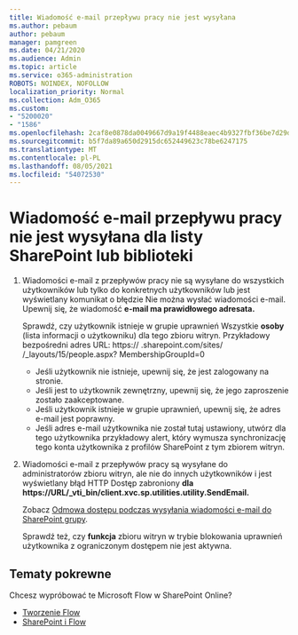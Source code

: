 ```yaml
---
title: Wiadomość e-mail przepływu pracy nie jest wysyłana
ms.author: pebaum
author: pebaum
manager: pamgreen
ms.date: 04/21/2020
ms.audience: Admin
ms.topic: article
ms.service: o365-administration
ROBOTS: NOINDEX, NOFOLLOW
localization_priority: Normal
ms.collection: Adm_O365
ms.custom:
- "5200020"
- "1586"
ms.openlocfilehash: 2caf8e0878da0049667d9a19f4488eaec4b9327fbf36be7d29dbf4b7a9c89158
ms.sourcegitcommit: b5f7da89a650d2915dc652449623c78be6247175
ms.translationtype: MT
ms.contentlocale: pl-PL
ms.lasthandoff: 08/05/2021
ms.locfileid: "54072530"
---
```

# <a name="workflow-email-is-not-being-sent-for-a-sharepoint-list-or-library"></a>Wiadomość e-mail przepływu pracy nie jest wysyłana dla listy SharePoint lub biblioteki

1. Wiadomości e-mail z przepływów pracy nie są wysyłane do wszystkich użytkowników lub tylko do konkretnych użytkowników lub jest wyświetlany komunikat o błędzie Nie można wysłać wiadomości e-mail. Upewnij się, że wiadomość **e-mail ma prawidłowego adresata.**

    Sprawdź, czy użytkownik istnieje w grupie uprawnień Wszystkie **osoby** (lista informacji o użytkowniku) dla tego zbioru witryn.  Przykładowy bezpośredni adres URL: https:// <tenant> .sharepoint.com/sites/ <sitename> /_layouts/15/people.aspx? MembershipGroupId=0

    - Jeśli użytkownik nie istnieje, upewnij się, że jest zalogowany na stronie. 
    - Jeśli jest to użytkownik zewnętrzny, upewnij się, że jego zaproszenie zostało zaakceptowane.
    - Jeśli użytkownik istnieje w grupie uprawnień, upewnij się, że adres e-mail jest poprawny.
    - Jeśli adres e-mail użytkownika nie został tutaj ustawiony, utwórz dla tego użytkownika przykładowy alert, który wymusza synchronizację tego konta użytkownika z profilów SharePoint z tym zbiorem witryn.
 
2. Wiadomości e-mail z przepływów pracy są wysyłane do administratorów zbioru witryn, ale nie do innych użytkowników i jest wyświetlany błąd HTTP Dostęp zabroniony **<span>dla https:</span>//URL/_vti_bin/client.xvc.sp.utilities.utility.SendEmail.**
 

    Zobacz [Odmowa dostępu podczas wysyłania wiadomości e-mail do SharePoint grupy](https://docs.microsoft.com/sharepoint/support/sharing-and-permissions/access-denied-when-send-an-email-to-groups).

    Sprawdź też, czy **funkcja** zbioru witryn w trybie blokowania uprawnień użytkownika z ograniczonym dostępem nie jest aktywna.


## <a name="related-topics"></a>Tematy pokrewne
Chcesz wypróbować te Microsoft Flow w SharePoint Online?
- [Tworzenie Flow](https://support.office.com/article/Create-a-flow-for-a-list-or-library-in-SharePoint-Online-or-OneDrive-for-Business-a9c3e03b-0654-46af-a254-20252e580d01) 
- [SharePoint i Flow](https://flow.microsoft.com/blog/sharepoint-and-flow/) 


